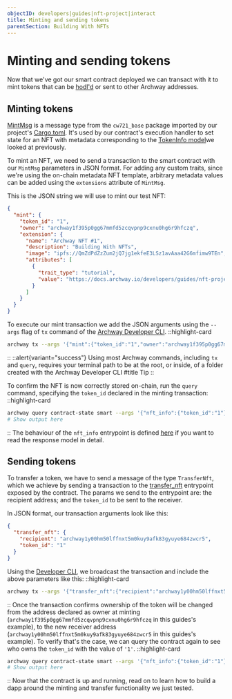 ```yaml
---
objectID: developers|guides|nft-project|interact
title: Minting and sending tokens
parentSection: Building With NFTs
---
```


# Minting and sending tokens

Now that we've got our smart contract deployed we can transact with it to mint tokens that can be <a href="https://academy.binance.com/en/glossary/hodl" target="_blank" >hodl'd</a> or sent to other Archway addresses.

## Minting tokens

<a href="https://github.com/CosmWasm/cw-nfts/blob/v0.9.3/contracts/cw721-base/src/msg.rs#L60-L72" target="_blank" >MintMsg</a> is a message type from the `cw721_base` package imported by our project's <a href="https://github.com/archway-network/archway-templates/blob/main/cw721/on-chain-metadata/Cargo.toml" target="_blank" >Cargo.toml</a>. It's used by our contract's execution handler to set state for an NFT with metadata corresponding to the <a href="https://github.com/CosmWasm/cw-nfts/blob/v0.9.3/contracts/cw721-base/src/state.rs#L91-L105" target="_blank" >TokenInfo model</a>we looked at previously.

To mint an NFT, we need to send a transaction to the smart contract with our `MintMsg` parameters in JSON format. For adding any custom traits, since we're using the on-chain metadata NFT template, arbitrary metadata values can be added using the `extensions` attribute of `MintMsg`.

This is the JSON string we will use to mint our test NFT:

```json
{
  "mint": {
    "token_id": "1",
    "owner": "archway1f395p0gg67mmfd5zcqvpnp9cxnu0hg6r9hfczq",
    "extension": {
      "name": "Archway NFT #1",
      "description": "Building With NFTs",
      "image": "ipfs://QmZdPdZzZum2jQ7jg1ekfeE3LSz1avAaa42G6mfimw9TEn",
      "attributes": [
        {
          "trait_type": "tutorial",
          "value": "https://docs.archway.io/developers/guides/nft-project/start"
        }
      ]
    }
  }
}
```

To execute our mint transaction we add the JSON arguments using the `--args` flag of `tx` command of the <a href="https://www.npmjs.com/package/@archwayhq/cli" target="_blank" >Archway Developer CLI</a>.
::highlight-card

```bash
archway tx --args '{"mint":{"token_id":"1","owner":"archway1f395p0gg67mmfd5zcqvpnp9cxnu0hg6r9hfczq","extension":{"name":"Archway NFT #1","description":"Building With NFTs","image":"ipfs://QmZdPdZzZum2jQ7jg1ekfeE3LSz1avAaa42G6mfimw9TEn","attributes":[{"trait_type":"tutorial","value":"https://docs.archway.io/developers/guides/nft-project/start"}]}}}'
```

::
::alert{variant="success"}
Using most Archway commands, including `tx` and `query`, requires your terminal path to be at the root, or inside, of a folder created with the Archway Developer CLI
#title
Tip
::

To confirm the NFT is now correctly stored on-chain, run the `query` command, specifying the `token_id` declared in the minting transaction:
::highlight-card

```bash
archway query contract-state smart --args '{"nft_info":{"token_id":"1"}}'
# Show output here
```

::
The behaviour of the `nft_info` entrypoint is defined <a href="https://github.com/CosmWasm/cw-nfts/blob/v0.9.3/contracts/cw721-base/src/query.rs#L33-L39" target="_blank" >here<a> if you want to read the response model in detail.

## Sending tokens

To transfer a token, we have to send a message of the type `TransferNft`, which we achieve by sending a transaction to the <a href="https://github.com/CosmWasm/cw-nfts/blob/v0.9.3/contracts/cw721-base/src/execute.rs#L124-L139" target="_blank" >transfer_nft</a> entrypoint exposed by the contract. The params we send to the entrypoint are: the recipient address; and the `token_id` to be sent to the receiver.

In JSON format, our transaction arguments look like this:

```json
{
  "transfer_nft": {
    "recipient": "archway1y00hm50lffnxt5m0kuy9afk83gyuye684zwcr5",
    "token_id": "1"
  }
}
```

Using the <a href="https://www.npmjs.com/package/@archwayhq/cli" target="_blank" >Developer CLI</a>, we broadcast the transaction and include the above parameters like this:
::highlight-card

```bash
archway tx --args '{"transfer_nft":{"recipient":"archway1y00hm50lffnxt5m0kuy9afk83gyuye684zwcr5","token_id":"1"}}'
```

::
Once the transaction confirms ownership of the token will be changed from the address declared as owner at minting (`archway1f395p0gg67mmfd5zcqvpnp9cxnu0hg6r9hfczq` in this guides's example), to the new receiver address (`archway1y00hm50lffnxt5m0kuy9afk83gyuye684zwcr5` in this guides's example). To verify that's the case, we can query the contract again to see who owns the `token_id` with the value of `'1'`.
::highlight-card

```bash
archway query contract-state smart --args '{"nft_info":{"token_id":"1"}}'
# Show output here
```

::
Now that the contract is up and running, read on to learn how to build a dapp around the minting and transfer functionality we just tested.
